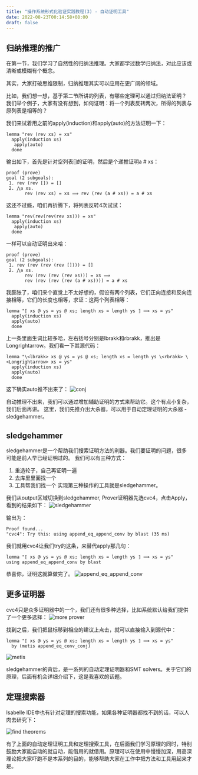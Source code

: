 ```yaml
---
title: "操作系统形式化验证实践教程(3) - 自动证明工具"
date: 2022-08-23T00:14:58+08:00
draft: false
---
```


## 归纳推理的推广

在第一节，我们学习了自然性的归纳法推理。大家都学过数学归纳法，对此应该或清晰或模糊有个概念。

其实，大家打破思维限制，归纳推理其实可以应用在更广阔的领域。

比如，我们想一想，基于第二节所讲的列表，有哪些定理可以通过归纳法证明？
我们举个例子，大家有没有想到，如何证明：将一个列表反转两次，所得的列表与原列表是相等的？

我们来试着用之前的apply(induction)和apply(auto)的方法证明一下：
```hol
lemma "rev (rev xs) = xs"
  apply(induction xs)
   apply(auto)
  done
```
输出如下，首先是针对空列表[]的证明，然后是个递推证明a # xs：
```
proof (prove)
goal (2 subgoals):
 1. rev (rev []) = []
 2. ⋀a xs.
       rev (rev xs) = xs ⟹ rev (rev (a # xs)) = a # xs
```

这还不过瘾，咱们再折腾下，将列表反转4次试试：
```hol
lemma "rev(rev(rev(rev xs))) = xs"
  apply(induction xs)
   apply(auto)
  done
```

一样可以自动证明出来哈：
```
proof (prove)
goal (2 subgoals):
 1. rev (rev (rev (rev []))) = []
 2. ⋀a xs.
       rev (rev (rev (rev xs))) = xs ⟹
       rev (rev (rev (rev (a # xs)))) = a # xs
```

我膨胀了，咱们来个直觉上不太好想的，假设有两个列表，它们正向连接和反向连接相等，它们的长度也相等，求证：这两个列表相等：
```
lemma "⟦ xs @ ys = ys @ xs; length xs = length ys ⟧ ⟹ xs = ys"
  apply(induction xs)
  apply(auto)
  done
```

上一条里面生词比较多哈，左右括号分别是lbrakk和rbrakk，推出是Longrightarrow。我们看一下其源代码：
```
lemma "\<lbrakk> xs @ ys = ys @ xs; length xs = length ys \<rbrakk> \<Longrightarrow> xs = ys"
  apply(induction xs)
  apply(auto)
  done
```

这下确实auto推不出来了：
![conj](https://s1.328888.xyz/2022/08/23/bM7Yy.png)

自动推理不出来，我们可以通过增加辅助证明的方式来帮助它。这个有点小复杂，我们后面再讲。
这里，我们先推介出大杀器，可以用于自动定理证明的大杀器 - sledgehammer。

## sledgehammer

sledgehammer是一个帮助我们搜索证明方法的利器。我们要证明的问题，很多可能是前人早已经证明过的。
我们可以有三种方式：
1. 重造轮子，自己再证明一遍
2. 去库里里面找一个
3. 工具帮我们找一个
实现第三种操作的工具就是sledgehammer。

我们从output区域切换到sledgehammer, Prover证明器先选cvc4，点击Apply，看到的结果如下：
![sledgehammer](https://s1.328888.xyz/2022/08/23/bMUko.png)

输出为：
```
Proof found... 
"cvc4": Try this: using append_eq_append_conv by blast (35 ms)
```
我们就用cvc4让我们try的这条，来替代apply那几句：
```
lemma "⟦ xs @ ys = ys @ xs; length xs = length ys ⟧ ⟹ xs = ys"
using append_eq_append_conv by blast
```

恭喜你，证明这就算做完了。
![append_eq_append_conv](https://s1.328888.xyz/2022/08/23/bMMun.png)

## 更多证明器

cvc4只是众多证明器中的一个，我们还有很多种选择，比如系统默认给我们提供了一个更多选择：
![more prover](https://s1.328888.xyz/2022/08/23/bMzfN.png)

找到之后，我们把鼠标移到相应的建议上点击，就可以直接输入到源代中：
```
lemma "⟦ xs @ ys = ys @ xs; length xs = length ys ⟧ ⟹ xs = ys"
  by (metis append_eq_conv_conj)
```

![metis](https://s1.328888.xyz/2022/08/23/bMyB5.png)

sledgehammer的背后，是一系列的自动定理证明器和SMT solvers。关于它们的原理，后面有机会详细介绍下，这是我喜欢的话题。

## 定理搜索器

Isabelle IDE中也有针对定理的搜索功能，如果各种证明器都找不到的话，可以人肉去研究下：

![find theorems](https://s1.328888.xyz/2022/08/23/bMJWS.png)

有了上面的自动定理证明工具和定理搜索工具，在后面我们学习原理的同时，特别鼓励大家能自动的就自动，能借用的就借用。原理可以在使用中慢慢加深，用高深理论把大家吓跑不是本系列的目的，能够帮助大家在工作中把方法和工具用起来才是。
